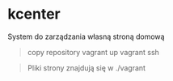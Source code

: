 # kcenter
System do zarządzania własną stroną domową

>copy repository
>vagrant up
>vagrant ssh

>Pliki strony znajdują się w ./vagrant

